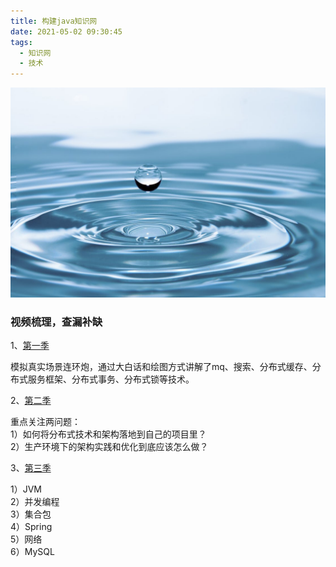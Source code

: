 ```yaml
---
title: 构建java知识网
date: 2021-05-02 09:30:45
tags:
  - 知识网
  - 技术 
---
```


[![水滴](构建java知识网/drops-of-water-water-nature-liquid-40784.jpeg)](https://images.pexels.com/photos/40784/drops-of-water-water-nature-liquid-40784.jpeg?cs=srgb&dl=pexels-pixabay-40784.jpg&fm=jpg)

<!-- more -->

### 视频梳理，查漏补缺

1、[第一季](https://apppukyptrl1086.h5.xiaoeknow.com/v1/course/column/p_5d3114935b4d7_CEcL8yMS?type=3)

模拟真实场景连环炮，通过大白话和绘图方式讲解了mq、搜索、分布式缓存、分布式服务框架、分布式事务、分布式锁等技术。

2、[第二季](https://apppukyptrl1086.h5.xiaoeknow.com/v1/course/column/p_5d3110c3c0e9d_FnmTTtj4?type=3)

重点关注两问题：<br>
1）如何将分布式技术和架构落地到自己的项目里？<br>
2）生产环境下的架构实践和优化到底应该怎么做？

3、[第三季](https://apppukyptrl1086.h5.xiaoeknow.com/v1/course/column/p_5dd3ccd673073_9LnpmMju?type=3)

1）JVM<br>
2）并发编程<br>
3）集合包<br>
4）Spring<br>
5）网络<br>
6）MySQL<br>

